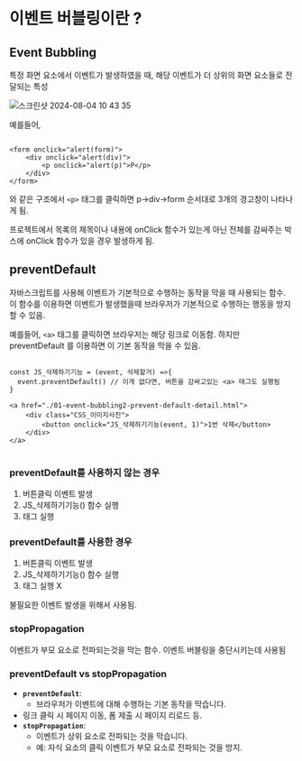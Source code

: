 # 이벤트 버블링이란 ?

## Event Bubbling

특정 화면 요소에서 이벤트가 발생하였을 때, 해당 이벤트가 더 상위의 화면 요소들로 전달되는 특성

![스크린샷 2024-08-04 10 43 35](https://github.com/user-attachments/assets/dfd030ca-c84f-4abf-a16f-61e4fb726d5d)

예를들어,

```

<form onclick="alert(form)">
	<div onclick="alert(div)">
		<p onclick="alert(p)">P</p>
	</div>
</form>
```

와 같은 구조에서 `<p>` 태그를 클릭하면 p->div->form 순서대로 3개의 경고창이 나타나게 됨.

프로젝트에서 목록의 제목이나 내용에 onClick 함수가 있는게 아닌 전체를 감싸주는 박스에 onClick 함수가 있을 경우 발생하게 됨.

## preventDefault

자바스크립트를 사용해 이벤트가 기본적으로 수행하는 동작을 막을 때 사용되는 함수. 이 함수를 이용하면 이벤트가 발생했을때 브라우저가 기본적으로 수행하는 행동을 방지 할 수 있음.

예를들어, `<a>` 태그를 클릭하면 브라우저는 해당 링크로 이동함. 하지만 preventDefault 를 이용하면 이 기본 동작을 막을 수 있음.

```

const JS_삭제하기기능 = (event, 삭제할거) =>{
  event.preventDefault() // 이게 없다면, 버튼을 감싸고있는 <a> 태그도 실행됨
}

<a href="./01-event-bubbling2-prevent-default-detail.html">
	<div class="CSS_이미지사진">
		<button onclick="JS_삭제하기기능(event, 1)">1번 삭제</button>
	</div>
</a>


```

### preventDefault를 사용하지 않는 경우

1. 버튼클릭 이벤트 발생
2. JS\_삭제하기기능() 함수 실행
3. <a> 태그 실행

### preventDefault를 사용한 경우

1. 버튼클릭 이벤트 발생
2. JS\_삭제하기기능() 함수 실행
3. <a>태그 실행 X

불필요한 이벤트 발생을 위해서 사용됨.

### stopPropagation

이벤트가 부모 요소로 전파되는것을 막는 함수.
이벤트 버블링을 중단시키는데 사용됨

### preventDefault vs stopPropagation

- **`preventDefault`**:
  - 브라우저가 이벤트에 대해 수행하는 기본 동작을 막습니다.
- 링크 클릭 시 페이지 이동, 폼 제출 시 페이지 리로드 등.
- **`stopPropagation`**:
  - 이벤트가 상위 요소로 전파되는 것을 막습니다.
  - 예: 자식 요소의 클릭 이벤트가 부모 요소로 전파되는 것을 방지.
